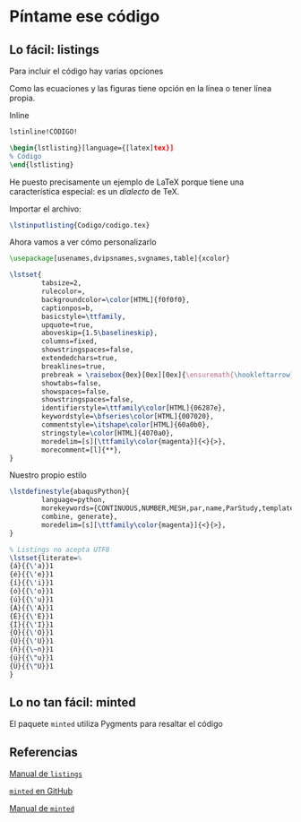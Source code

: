 # Píntame ese código

## Lo fácil: listings

Para incluir el código hay varias opciones

Como las ecuaciones y las figuras tiene opción en la línea o tener
línea propia.

Inline

```latex
lstinline!CÓDIGO!
```

```latex
\begin{lstlisting}[language={[latex]tex}]
% Código
\end{lstlisting}
```

He puesto precisamente un ejemplo de LaTeX porque tiene una
característica especial: es un *dialecto* de TeX.

Importar el archivo:

```latex
\lstinputlisting{Codigo/codigo.tex}
```

Ahora vamos a ver cómo personalizarlo

```latex
\usepackage[usenames,dvipsnames,svgnames,table]{xcolor}
```

```latex
\lstset{
        tabsize=2,
        rulecolor=,
        backgroundcolor=\color[HTML]{f0f0f0},
        captionpos=b,
        basicstyle=\ttfamily,
        upquote=true,
        aboveskip={1.5\baselineskip},
        columns=fixed,
        showstringspaces=false,
        extendedchars=true,
        breaklines=true,
        prebreak = \raisebox{0ex}[0ex][0ex]{\ensuremath{\hookleftarrow}},
        showtabs=false,
        showspaces=false,
        showstringspaces=false,
        identifierstyle=\ttfamily\color[HTML]{06287e},
        keywordstyle=\bfseries\color[HTML]{007020},
        commentstyle=\itshape\color[HTML]{60a0b0},
        stringstyle=\color[HTML]{4070a0},
        moredelim=[s][\ttfamily\color{magenta}]{<}{>},
        morecomment=[l]{**},
}
```

Nuestro propio estilo

```latex
\lstdefinestyle{abaqusPython}{
        language=python,
        morekeywords={CONTINUOUS,NUMBER,MESH,par,name,ParStudy,template,define,sample,
        combine, generate},
        moredelim=[s][\ttfamily\color{magenta}]{<}{>},
} 
```

```latex
% Listings no acepta UTF8        
\lstset{literate=%
{á}{{\'a}}1
{é}{{\'e}}1
{í}{{\'i}}1
{ó}{{\'o}}1
{ú}{{\'u}}1
{Á}{{\'A}}1
{É}{{\'E}}1
{Í}{{\'I}}1
{Ó}{{\'O}}1
{Ú}{{\'U}}1
{ñ}{{\~n}}1
{ü}{{\"u}}1
{Ü}{{\"U}}1
}
```

## Lo no tan fácil: minted

El paquete `minted` utiliza Pygments para resaltar el código

## Referencias

[Manual de `listings`](http://www.texdoc.net/texmf-dist/doc/latex/listings/listings.pdf)

[`minted` en GitHub](https://github.com/gpoore/minted)

[Manual de `minted`](http://osl.ugr.es/CTAN/macros/latex/contrib/minted/minted.pdf)

